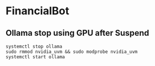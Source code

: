 # FinancialBot

## Ollama stop using GPU after Suspend
```
systemctl stop ollama
sudo rmmod nvidia_uvm && sudo modprobe nvidia_uvm
systemctl start ollama
```